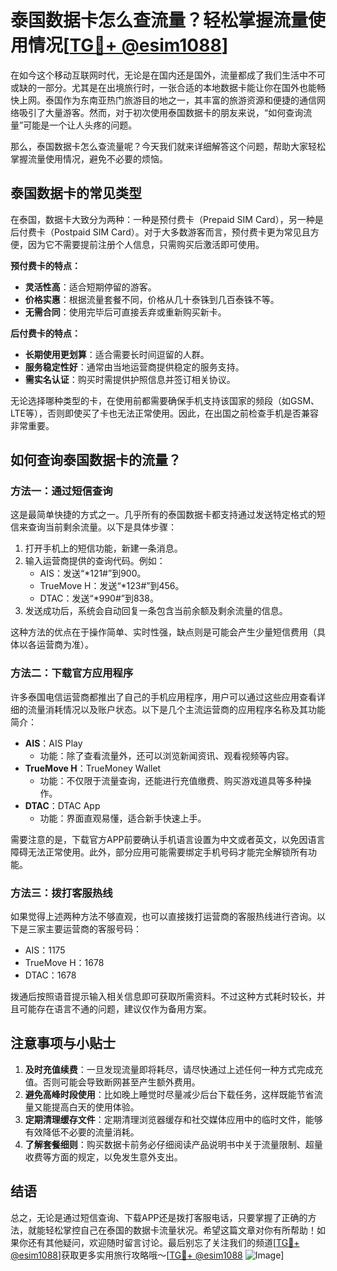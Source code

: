 # 泰国数据卡怎么查流量？轻松掌握流量使用情况[[TG💪+ @esim1088](https://t.me/s/esim1088)]

在如今这个移动互联网时代，无论是在国内还是国外，流量都成了我们生活中不可或缺的一部分。尤其是在出境旅行时，一张合适的本地数据卡能让你在国外也能畅快上网。泰国作为东南亚热门旅游目的地之一，其丰富的旅游资源和便捷的通信网络吸引了大量游客。然而，对于初次使用泰国数据卡的朋友来说，“如何查询流量”可能是一个让人头疼的问题。

那么，泰国数据卡怎么查流量呢？今天我们就来详细解答这个问题，帮助大家轻松掌握流量使用情况，避免不必要的烦恼。

## 泰国数据卡的常见类型

在泰国，数据卡大致分为两种：一种是预付费卡（Prepaid SIM Card），另一种是后付费卡（Postpaid SIM Card）。对于大多数游客而言，预付费卡更为常见且方便，因为它不需要提前注册个人信息，只需购买后激活即可使用。

**预付费卡的特点：**
- **灵活性高**：适合短期停留的游客。
- **价格实惠**：根据流量套餐不同，价格从几十泰铢到几百泰铢不等。
- **无需合同**：使用完毕后可直接丢弃或重新购买新卡。

**后付费卡的特点：**
- **长期使用更划算**：适合需要长时间逗留的人群。
- **服务稳定性好**：通常由当地运营商提供稳定的服务支持。
- **需实名认证**：购买时需提供护照信息并签订相关协议。

无论选择哪种类型的卡，在使用前都需要确保手机支持该国家的频段（如GSM、LTE等），否则即使买了卡也无法正常使用。因此，在出国之前检查手机是否兼容非常重要。

## 如何查询泰国数据卡的流量？

### 方法一：通过短信查询

这是最简单快捷的方式之一。几乎所有的泰国数据卡都支持通过发送特定格式的短信来查询当前剩余流量。以下是具体步骤：

1. 打开手机上的短信功能，新建一条消息。
2. 输入运营商提供的查询代码。例如：
   - AIS：发送“*121#”到900。
   - TrueMove H：发送“*123#”到456。
   - DTAC：发送“*990#”到838。
3. 发送成功后，系统会自动回复一条包含当前余额及剩余流量的信息。

这种方法的优点在于操作简单、实时性强，缺点则是可能会产生少量短信费用（具体以各运营商为准）。

### 方法二：下载官方应用程序

许多泰国电信运营商都推出了自己的手机应用程序，用户可以通过这些应用查看详细的流量消耗情况以及账户状态。以下是几个主流运营商的应用程序名称及其功能简介：

- **AIS**：AIS Play
  - 功能：除了查看流量外，还可以浏览新闻资讯、观看视频等内容。
- **TrueMove H**：TrueMoney Wallet
  - 功能：不仅限于流量查询，还能进行充值缴费、购买游戏道具等多种操作。
- **DTAC**：DTAC App
  - 功能：界面直观易懂，适合新手快速上手。

需要注意的是，下载官方APP前要确认手机语言设置为中文或者英文，以免因语言障碍无法正常使用。此外，部分应用可能需要绑定手机号码才能完全解锁所有功能。

### 方法三：拨打客服热线

如果觉得上述两种方法不够直观，也可以直接拨打运营商的客服热线进行咨询。以下是三家主要运营商的客服号码：

- AIS：1175
- TrueMove H：1678
- DTAC：1678

拨通后按照语音提示输入相关信息即可获取所需资料。不过这种方式耗时较长，并且可能存在语言不通的问题，建议仅作为备用方案。

## 注意事项与小贴士

1. **及时充值续费**：一旦发现流量即将耗尽，请尽快通过上述任何一种方式完成充值。否则可能会导致断网甚至产生额外费用。
2. **避免高峰时段使用**：比如晚上睡觉时尽量减少后台下载任务，这样既能节省流量又能提高白天的使用体验。
3. **定期清理缓存文件**：定期清理浏览器缓存和社交媒体应用中的临时文件，能够有效降低不必要的流量消耗。
4. **了解套餐细则**：购买数据卡前务必仔细阅读产品说明书中关于流量限制、超量收费等方面的规定，以免发生意外支出。

## 结语

总之，无论是通过短信查询、下载APP还是拨打客服电话，只要掌握了正确的方法，就能轻松掌控自己在泰国的数据卡流量状况。希望这篇文章对你有所帮助！如果你还有其他疑问，欢迎随时留言讨论。最后别忘了关注我们的频道[[TG💪+ @esim1088](https://t.me/s/esim1088)]获取更多实用旅行攻略哦～[[TG💪+ @esim1088](https://t.me/s/esim1088) ![Image](https://i.postimg.cc/4NQfJmqS/Snipaste-2025-05-13-00-14-12.png)]